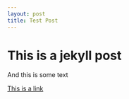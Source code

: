 ```yaml
---
layout: post
title: Test Post
---
```



# This is a jekyll post

And this is some text

[This is a link](www.google.com)
